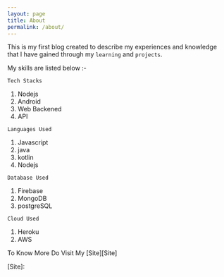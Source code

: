 ```yaml
---
layout: page
title: About
permalink: /about/
---
```


This is my first blog created to describe my experiences and knowledge that I have gained through my `learning` and `projects`.

My skills are listed below :-

`Tech Stacks`

1. Nodejs
2. Android
3. Web Backened
5. API

`Languages Used`
1. Javascript
2. java
3. kotlin
4. Nodejs

`Database Used`
1. Firebase
2. MongoDB
3. postgreSQL

`Cloud Used`
1. Heroku
2. AWS

To Know More Do Visit My [Site][Site]

[Site]:





